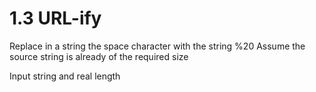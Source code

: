 # 1.3 URL-ify
Replace in a string the space character with the string %20
Assume the source string is already of the required size

Input string and real length
